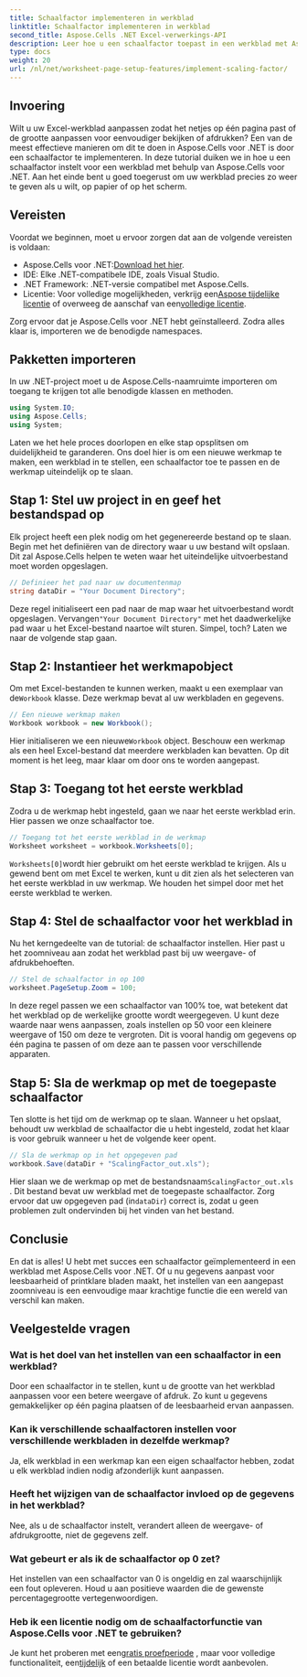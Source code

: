 ```yaml
---
title: Schaalfactor implementeren in werkblad
linktitle: Schaalfactor implementeren in werkblad
second_title: Aspose.Cells .NET Excel-verwerkings-API
description: Leer hoe u een schaalfactor toepast in een werkblad met Aspose.Cells voor .NET met een stapsgewijze tutorial, voorbeelden en FAQ's. Perfect voor naadloze schaling.
type: docs
weight: 20
url: /nl/net/worksheet-page-setup-features/implement-scaling-factor/
---
```

## Invoering

Wilt u uw Excel-werkblad aanpassen zodat het netjes op één pagina past of de grootte aanpassen voor eenvoudiger bekijken of afdrukken? Een van de meest effectieve manieren om dit te doen in Aspose.Cells voor .NET is door een schaalfactor te implementeren. In deze tutorial duiken we in hoe u een schaalfactor instelt voor een werkblad met behulp van Aspose.Cells voor .NET. Aan het einde bent u goed toegerust om uw werkblad precies zo weer te geven als u wilt, op papier of op het scherm.

## Vereisten

Voordat we beginnen, moet u ervoor zorgen dat aan de volgende vereisten is voldaan:

-  Aspose.Cells voor .NET:[Download het hier](https://releases.aspose.com/cells/net/).
- IDE: Elke .NET-compatibele IDE, zoals Visual Studio.
- .NET Framework: .NET-versie compatibel met Aspose.Cells.
-  Licentie: Voor volledige mogelijkheden, verkrijg een[Aspose tijdelijke licentie](https://purchase.aspose.com/temporary-license/) of overweeg de aanschaf van een[volledige licentie](https://purchase.aspose.com/buy).

Zorg ervoor dat je Aspose.Cells voor .NET hebt geïnstalleerd. Zodra alles klaar is, importeren we de benodigde namespaces.


## Pakketten importeren

In uw .NET-project moet u de Aspose.Cells-naamruimte importeren om toegang te krijgen tot alle benodigde klassen en methoden.

```csharp
using System.IO;
using Aspose.Cells;
using System;
```

Laten we het hele proces doorlopen en elke stap opsplitsen om duidelijkheid te garanderen. Ons doel hier is om een nieuwe werkmap te maken, een werkblad in te stellen, een schaalfactor toe te passen en de werkmap uiteindelijk op te slaan. 

## Stap 1: Stel uw project in en geef het bestandspad op

Elk project heeft een plek nodig om het gegenereerde bestand op te slaan. Begin met het definiëren van de directory waar u uw bestand wilt opslaan. Dit zal Aspose.Cells helpen te weten waar het uiteindelijke uitvoerbestand moet worden opgeslagen.

```csharp
// Definieer het pad naar uw documentenmap
string dataDir = "Your Document Directory";
```


 Deze regel initialiseert een pad naar de map waar het uitvoerbestand wordt opgeslagen. Vervangen`"Your Document Directory"` met het daadwerkelijke pad waar u het Excel-bestand naartoe wilt sturen. Simpel, toch? Laten we naar de volgende stap gaan.


## Stap 2: Instantieer het werkmapobject

 Om met Excel-bestanden te kunnen werken, maakt u een exemplaar van de`Workbook` klasse. Deze werkmap bevat al uw werkbladen en gegevens.

```csharp
// Een nieuwe werkmap maken
Workbook workbook = new Workbook();
```


 Hier initialiseren we een nieuwe`Workbook` object. Beschouw een werkmap als een heel Excel-bestand dat meerdere werkbladen kan bevatten. Op dit moment is het leeg, maar klaar om door ons te worden aangepast.


## Stap 3: Toegang tot het eerste werkblad

Zodra u de werkmap hebt ingesteld, gaan we naar het eerste werkblad erin. Hier passen we onze schaalfactor toe.

```csharp
// Toegang tot het eerste werkblad in de werkmap
Worksheet worksheet = workbook.Worksheets[0];
```


`Worksheets[0]`wordt hier gebruikt om het eerste werkblad te krijgen. Als u gewend bent om met Excel te werken, kunt u dit zien als het selecteren van het eerste werkblad in uw werkmap. We houden het simpel door met het eerste werkblad te werken.


## Stap 4: Stel de schaalfactor voor het werkblad in

Nu het kerngedeelte van de tutorial: de schaalfactor instellen. Hier past u het zoomniveau aan zodat het werkblad past bij uw weergave- of afdrukbehoeften.

```csharp
// Stel de schaalfactor in op 100
worksheet.PageSetup.Zoom = 100;
```


In deze regel passen we een schaalfactor van 100% toe, wat betekent dat het werkblad op de werkelijke grootte wordt weergegeven. U kunt deze waarde naar wens aanpassen, zoals instellen op 50 voor een kleinere weergave of 150 om deze te vergroten. Dit is vooral handig om gegevens op één pagina te passen of om deze aan te passen voor verschillende apparaten.


## Stap 5: Sla de werkmap op met de toegepaste schaalfactor

Ten slotte is het tijd om de werkmap op te slaan. Wanneer u het opslaat, behoudt uw werkblad de schaalfactor die u hebt ingesteld, zodat het klaar is voor gebruik wanneer u het de volgende keer opent.

```csharp
// Sla de werkmap op in het opgegeven pad
workbook.Save(dataDir + "ScalingFactor_out.xls");
```


 Hier slaan we de werkmap op met de bestandsnaam`ScalingFactor_out.xls` . Dit bestand bevat uw werkblad met de toegepaste schaalfactor. Zorg ervoor dat uw opgegeven pad (in`dataDir`) correct is, zodat u geen problemen zult ondervinden bij het vinden van het bestand.


## Conclusie

En dat is alles! U hebt met succes een schaalfactor geïmplementeerd in een werkblad met Aspose.Cells voor .NET. Of u nu gegevens aanpast voor leesbaarheid of printklare bladen maakt, het instellen van een aangepast zoomniveau is een eenvoudige maar krachtige functie die een wereld van verschil kan maken.

## Veelgestelde vragen

### Wat is het doel van het instellen van een schaalfactor in een werkblad?  
Door een schaalfactor in te stellen, kunt u de grootte van het werkblad aanpassen voor een betere weergave of afdruk. Zo kunt u gegevens gemakkelijker op één pagina plaatsen of de leesbaarheid ervan aanpassen.

### Kan ik verschillende schaalfactoren instellen voor verschillende werkbladen in dezelfde werkmap?  
Ja, elk werkblad in een werkmap kan een eigen schaalfactor hebben, zodat u elk werkblad indien nodig afzonderlijk kunt aanpassen.

### Heeft het wijzigen van de schaalfactor invloed op de gegevens in het werkblad?  
Nee, als u de schaalfactor instelt, verandert alleen de weergave- of afdrukgrootte, niet de gegevens zelf.

### Wat gebeurt er als ik de schaalfactor op 0 zet?  
Het instellen van een schaalfactor van 0 is ongeldig en zal waarschijnlijk een fout opleveren. Houd u aan positieve waarden die de gewenste percentagegrootte vertegenwoordigen.

### Heb ik een licentie nodig om de schaalfactorfunctie van Aspose.Cells voor .NET te gebruiken?  
 Je kunt het proberen met een[gratis proefperiode](https://releases.aspose.com/) , maar voor volledige functionaliteit, een[tijdelijk](https://purchase.aspose.com/temporary-license/) of een betaalde licentie wordt aanbevolen.